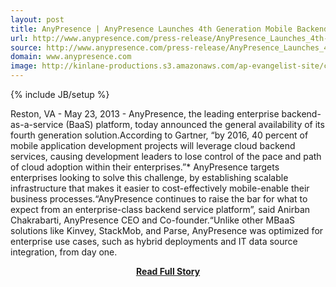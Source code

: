 ```yaml
---
layout: post
title: AnyPresence | AnyPresence Launches 4th Generation Mobile Backend as a Service Platform with Unparalleled Enterprise Capabilities
url: http://www.anypresence.com/press-release/AnyPresence_Launches_4th-Generation_Mobile_Backend_as_a_Service_Platform.php
source: http://www.anypresence.com/press-release/AnyPresence_Launches_4th-Generation_Mobile_Backend_as_a_Service_Platform.php
domain: www.anypresence.com
image: http://kinlane-productions.s3.amazonaws.com/ap-evangelist-site/curated/screenshots/9124_www_anypresence_com.png
---
```

{% include JB/setup %}<p>Reston, VA - May 23, 2013 - AnyPresence, the leading enterprise backend-as-a-service (BaaS) platform, today announced the general availability of its fourth generation solution.According to Gartner, “by 2016, 40 percent of mobile application development projects will leverage cloud backend services, causing development leaders to lose control of the pace and path of cloud adoption within their enterprises.”* AnyPresence targets enterprises looking to solve this challenge, by establishing scalable infrastructure that makes it easier to cost-effectively mobile-enable their business processes.“AnyPresence continues to raise the bar for what to expect from an enterprise-class backend service platform”, said Anirban Chakrabarti, AnyPresence CEO and Co-founder.“Unlike other MBaaS solutions like Kinvey, StackMob, and Parse, AnyPresence was optimized for enterprise use cases, such as hybrid deployments and IT data source integration, from day one.</p>
<center><p><a href="http://www.anypresence.com/press-release/AnyPresence_Launches_4th-Generation_Mobile_Backend_as_a_Service_Platform.php" style='padding:25px; font-sze:18px; font-weight: bold;'>Read Full Story</a></p></center>
